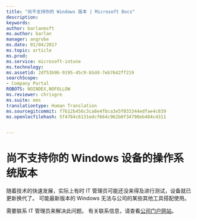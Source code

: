 ```yaml
---
title: "尚不支持你的 Windows 版本 | Microsoft Docs"
description: 
keywords: 
author: barlanmsft
ms.author: barlan
manager: angrobe
ms.date: 01/04/2017
ms.topic: article
ms.prod: 
ms.service: microsoft-intune
ms.technology: 
ms.assetid: 2df53b9b-9195-45c9-b5dd-7eb7642ff219
searchScope:
- Company Portal
ROBOTS: NOINDEX,NOFOLLOW
ms.reviewer: chrisgre
ms.suite: ems
translationtype: Human Translation
ms.sourcegitcommit: f7b12b456c3ca8e4fbca3e5f033344edfae4c839
ms.openlocfilehash: 5f4784c6131edcf664c962b0f34790eb484c4311


---
```

# <a name="your-windows-devices-operating-system-version-isnt-yet-supported"></a>尚不支持你的 Windows 设备的操作系统版本

随着技术的快速发展，实际上有时 IT 管理员可能还没来得及进行测试，设备就已更新换代了。 可能最新版本的 Windows 无法与公司的某些其他工具搭配使用。

需要联系 IT 管理员来解决此问题。 有关联系信息，请查看[公司门户网站](http://portal.manage.microsoft.com)。



<!--HONumber=Jan17_HO1-->


